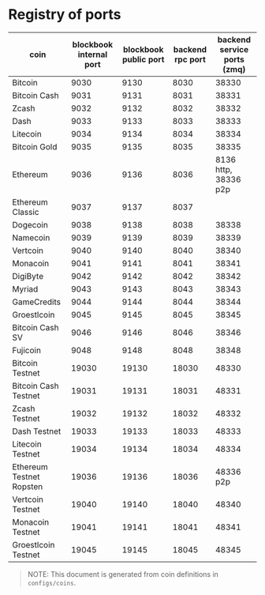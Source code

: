 # Registry of ports

| coin                     | blockbook internal port | blockbook public port | backend rpc port | backend service ports (zmq) |
|--------------------------|-------------------------|-----------------------|------------------|-----------------------------|
| Bitcoin                  | 9030                    | 9130                  | 8030             | 38330                       |
| Bitcoin Cash             | 9031                    | 9131                  | 8031             | 38331                       |
| Zcash                    | 9032                    | 9132                  | 8032             | 38332                       |
| Dash                     | 9033                    | 9133                  | 8033             | 38333                       |
| Litecoin                 | 9034                    | 9134                  | 8034             | 38334                       |
| Bitcoin Gold             | 9035                    | 9135                  | 8035             | 38335                       |
| Ethereum                 | 9036                    | 9136                  | 8036             | 8136 http, 38336 p2p        |
| Ethereum Classic         | 9037                    | 9137                  | 8037             |                             |
| Dogecoin                 | 9038                    | 9138                  | 8038             | 38338                       |
| Namecoin                 | 9039                    | 9139                  | 8039             | 38339                       |
| Vertcoin                 | 9040                    | 9140                  | 8040             | 38340                       |
| Monacoin                 | 9041                    | 9141                  | 8041             | 38341                       |
| DigiByte                 | 9042                    | 9142                  | 8042             | 38342                       |
| Myriad                   | 9043                    | 9143                  | 8043             | 38343                       |
| GameCredits              | 9044                    | 9144                  | 8044             | 38344                       |
| Groestlcoin              | 9045                    | 9145                  | 8045             | 38345                       |
| Bitcoin Cash SV          | 9046                    | 9146                  | 8046             | 38346                       |
| Fujicoin                 | 9048                    | 9148                  | 8048             | 38348                       |
| Bitcoin Testnet          | 19030                   | 19130                 | 18030            | 48330                       |
| Bitcoin Cash Testnet     | 19031                   | 19131                 | 18031            | 48331                       |
| Zcash Testnet            | 19032                   | 19132                 | 18032            | 48332                       |
| Dash Testnet             | 19033                   | 19133                 | 18033            | 48333                       |
| Litecoin Testnet         | 19034                   | 19134                 | 18034            | 48334                       |
| Ethereum Testnet Ropsten | 19036                   | 19136                 | 18036            | 48336 p2p                   |
| Vertcoin Testnet         | 19040                   | 19140                 | 18040            | 48340                       |
| Monacoin Testnet         | 19041                   | 19141                 | 18041            | 48341                       |
| Groestlcoin Testnet      | 19045                   | 19145                 | 18045            | 48345                       |

> NOTE: This document is generated from coin definitions in `configs/coins`.
